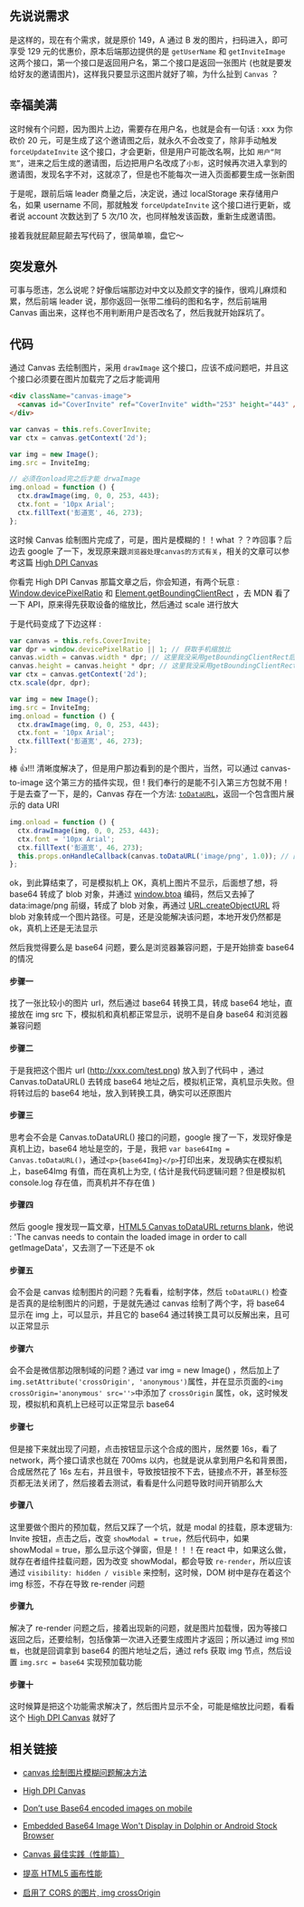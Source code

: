 ## 先说说需求

是这样的，现在有个需求，就是原价 149，A 通过 B 发的图片，扫码进入，即可享受 129 元的优惠价，原本后端那边提供的是 `getUserName` 和 `getInviteImage` 这两个接口，第一个接口是返回用户名，第二个接口是返回一张图片 (也就是要发给好友的邀请图片)，这样我只要显示这图片就好了嘛，为什么扯到 `Canvas` ？

## 幸福美满

这时候有个问题，因为图片上边，需要存在用户名，也就是会有一句话 : xxx 为你砍价 20 元，可是生成了这个邀请图之后，就永久不会改变了，除非手动触发 `forceUpdateInvite` 这个接口，才会更新，但是用户可能改名啊，比如 `用户“阿宽”`，进来之后生成的邀请图，后边把用户名改成了`小彭`，这时候再次进入拿到的邀请图，发现名字不对，这就凉了，但是也不能每次一进入页面都要生成一张新图

于是呢，跟前后端 leader 商量之后，决定说，通过 localStorage 来存储用户名，如果 username 不同，那就触发 `forceUpdateInvite` 这个接口进行更新，或者说 account 次数达到了 5 次/10 次，也同样触发该函数，重新生成邀请图。

接着我就屁颠屁颠去写代码了，很简单嘛，盘它～

## 突发意外

可事与愿违，怎么说呢？好像后端那边对中文以及颜文字的操作，很鸡儿麻烦和累，然后前端 leader 说，那你返回一张带二维码的图和名字，然后前端用 Canvas 画出来，这样也不用判断用户是否改名了，然后我就开始踩坑了。

## 代码

通过 Canvas 去绘制图片，采用 `drawImage` 这个接口，应该不成问题吧，并且这个接口必须要在图片加载完了之后才能调用

```html
<div className="canvas-image">
  <canvas id="CoverInvite" ref="CoverInvite" width="253" height="443" />
</div>
```

```javascript
var canvas = this.refs.CoverInvite;
var ctx = canvas.getContext('2d');

var img = new Image();
img.src = InviteImg;

// 必须在onload完之后才能 drwaImage
img.onload = function () {
  ctx.drawImage(img, 0, 0, 253, 443);
  ctx.font = '10px Arial';
  ctx.fillText('彭道宽', 46, 273);
};
```

这时候 Canvas 绘制图片完成了，可是，图片是模糊的！！what ？？咋回事？后边去 google 了一下，发现原来跟`浏览器处理canvas的方式有关`，相关的文章可以参考这篇 [High DPI Canvas](https://www.html5rocks.com/en/tutorials/canvas/hidpi/)

你看完 High DPI Canvas 那篇文章之后，你会知道，有两个玩意 : [Window.devicePixelRatio](https://developer.mozilla.org/zh-CN/docs/Web/API/Window/devicePixelRatio)
和 [Element.getBoundingClientRect](https://developer.mozilla.org/zh-CN/docs/Web/API/Element/getBoundingClientRect) ，去 MDN 看了一下 API，原来得先获取设备的缩放比，然后通过 scale 进行放大

于是代码变成了下边这样 :

```javascript
var canvas = this.refs.CoverInvite;
var dpr = window.devicePixelRatio || 1; // 获取手机缩放比
canvas.width = canvas.width * dpr; // 这里我没采用getBoundingClientRect后的width
canvas.height = canvas.height * dpr; // 这里我没采用getBoundingClientRect后的height
var ctx = canvas.getContext('2d');
ctx.scale(dpr, dpr);

var img = new Image();
img.src = InviteImg;
img.onload = function () {
  ctx.drawImage(img, 0, 0, 253, 443);
  ctx.font = '10px Arial';
  ctx.fillText('彭道宽', 46, 273);
};
```

棒 👍!!! 清晰度解决了，但是用户那边看到的是个图片，当然，可以通过 canvas-to-image 这个第三方的插件实现，但 ! 我们奉行的是能不引入第三方包就不用！于是去查了一下，是的，Canvas 存在一个方法: [`toDataURL`](<(https://developer.mozilla.org/zh-CN/docs/Web/API/HTMLCanvasElement/toDataURL#Example:_Dynamically_change_images)>)，返回一个包含图片展示的 data URI

```javascript
img.onload = function () {
  ctx.drawImage(img, 0, 0, 253, 443);
  ctx.font = '10px Arial';
  ctx.fillText('彭道宽', 46, 273);
  this.props.onHandleCallback(canvas.toDataURL('image/png', 1.0)); // 回传此data URI
};
```

ok，到此算结束了，可是模拟机上 OK，真机上图片不显示，后面想了想，将 base64 转成了 blob 对象，并通过 [window.btoa](https://developer.mozilla.org/zh-CN/docs/Web/API/WindowBase64/btoa) 编码，然后又去掉了 data:image/png 前缀，转成了 blob 对象，再通过 [URL.createObjectURL](https://developer.mozilla.org/zh-CN/docs/Web/API/URL/createObjectURL) 将 blob 对象转成一个图片路径。可是，还是没能解决该问题，本地开发仍然都是 ok，真机上还是无法显示

然后我觉得要么是 base64 问题，要么是浏览器兼容问题，于是开始排查 base64 的情况

#### 步骤一

找了一张比较小的图片 url，然后通过 base64 转换工具，转成 base64 地址，直接放在 img src 下，模拟机和真机都正常显示，说明不是自身 base64 和浏览器兼容问题

#### 步骤二

于是我把这个图片 url (http://xxx.com/test.png) 放入到了代码中 ，通过 Canvas.toDataURL() 去转成 base64 地址之后，模拟机正常，真机显示失败。但将转过后的 base64 地址，放入到转换工具，确实可以还原图片

#### 步骤三

思考会不会是 Canvas.toDataURL() 接口的问题，google 搜了一下，发现好像是真机上边，base64 地址是空的，于是，我把 `var base64Img = Canvas.toDataURL()`，通过`<p>{base64Img}</p>`打印出来，发现确实在模拟机上，base64Img 有值，而在真机上为空, ( 估计是我代码逻辑问题？但是模拟机 console.log 存在值，而真机并不存在值 )

#### 步骤四

然后 google 搜发现一篇文章，[HTML5 Canvas toDataURL returns blank](https://stackoverflow.com/questions/31193418/html5-canvas-todataurl-returns-blank)，他说 : 'The canvas needs to contain the loaded image in order to call getImageData'，又去测了一下还是不 ok

#### 步骤五

会不会是 canvas 绘制图片的问题？先看看，绘制字体，然后 `toDataURL()` 检查是否真的是绘制图片的问题，于是就先通过 canvas 绘制了两个字，将 base64 显示在 img 上，可以显示，并且它的 base64 通过转换工具可以反解出来，且可以正常显示

#### 步骤六

会不会是微信那边限制域的问题？通过 var img = new Image() ，然后加上了`img.setAttribute('crossOrigin', 'anonymous')`属性，并在显示页面的`<img crossOrigin='anonymous' src=''>`中添加了 `crossOrigin` 属性，ok，这时候发现，模拟机和真机上已经可以正常显示 base64

#### 步骤七

但是接下来就出现了问题，点击按钮显示这个合成的图片，居然要 16s，看了 network，两个接口请求也就在 700ms 以内，也就是说从拿到用户名和背景图，合成居然花了 16s 左右，并且很卡，导致按钮按不下去，链接点不开，甚至标签页都无法关闭了，然后接着去测试，看看是什么问题导致时间开销那么大

#### 步骤八

这里要做个图片的预加载，然后又踩了一个坑，就是 modal 的挂载，原本逻辑为: Invite 按钮，点击之后，改变 `showModal = true`，然后代码中，如果 showModal = true，那么显示这个弹窗，但是！！！在 react 中，如果这么做，就存在者组件挂载问题，因为改变 showModal，都会导致 `re-render`，所以应该通过 `visibility: hidden / visible` 来控制，这时候，DOM 树中是存在着这个 img 标签，不存在导致 re-render 问题

#### 步骤九

解决了 re-render 问题之后，接着出现新的问题，就是图片加载慢，因为等接口返回之后，还要绘制，包括像第一次进入还要生成图片才返回；所以通过 img `预加载`，也就是回调拿到 base64 的图片地址之后，通过 refs 获取 img 节点，然后设置 `img.src = base64` 实现预加载功能

#### 步骤十

这时候算是把这个功能需求解决了，然后图片显示不全，可能是缩放比问题，看看这个 [High DPI Canvas](https://www.html5rocks.com/en/tutorials/canvas/hidpi/) 就好了

## 相关链接

- [canvas 绘制图片模糊问题解决方法](https://segmentfault.com/a/1190000003730246)

- [High DPI Canvas](https://www.html5rocks.com/en/tutorials/canvas/hidpi/)

- [Don’t use Base64 encoded images on mobile](https://medium.com/snapp-mobile/dont-use-base64-encoded-images-on-mobile-13ddeac89d7c)

- [Embedded Base64 Image Won't Display in Dolphin or Android Stock Browser](https://stackoverflow.com/questions/7339721/embedded-base64-image-wont-display-in-dolphin-or-android-stock-browser)

- [Canvas 最佳实践（性能篇）](http://taobaofed.org/blog/2016/02/22/canvas-performance/)

- [提高 HTML5 画布性能](https://www.html5rocks.com/zh/tutorials/canvas/performance/)

- [启用了 CORS 的图片, img crossOrigin](https://developer.mozilla.org/zh-CN/docs/Web/HTML/CORS_enabled_image)
